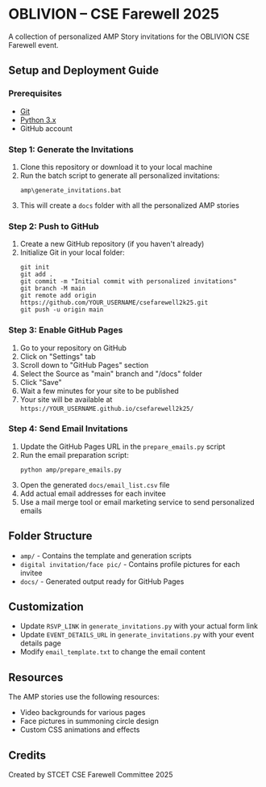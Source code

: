# OBLIVION – CSE Farewell 2025

A collection of personalized AMP Story invitations for the OBLIVION CSE Farewell event.

## Setup and Deployment Guide

### Prerequisites

- [Git](https://git-scm.com/downloads)
- [Python 3.x](https://www.python.org/downloads/)
- GitHub account

### Step 1: Generate the Invitations

1. Clone this repository or download it to your local machine
2. Run the batch script to generate all personalized invitations:
   ```
   amp\generate_invitations.bat
   ```
3. This will create a `docs` folder with all the personalized AMP stories

### Step 2: Push to GitHub

1. Create a new GitHub repository (if you haven't already)
2. Initialize Git in your local folder:
   ```
   git init
   git add .
   git commit -m "Initial commit with personalized invitations"
   git branch -M main
   git remote add origin https://github.com/YOUR_USERNAME/csefarewell2k25.git
   git push -u origin main
   ```

### Step 3: Enable GitHub Pages

1. Go to your repository on GitHub
2. Click on "Settings" tab
3. Scroll down to "GitHub Pages" section
4. Select the Source as "main" branch and "/docs" folder
5. Click "Save"
6. Wait a few minutes for your site to be published
7. Your site will be available at `https://YOUR_USERNAME.github.io/csefarewell2k25/`

### Step 4: Send Email Invitations

1. Update the GitHub Pages URL in the `prepare_emails.py` script
2. Run the email preparation script:
   ```
   python amp/prepare_emails.py
   ```
3. Open the generated `docs/email_list.csv` file
4. Add actual email addresses for each invitee
5. Use a mail merge tool or email marketing service to send personalized emails

## Folder Structure

- `amp/` - Contains the template and generation scripts
- `digital invitation/face pic/` - Contains profile pictures for each invitee
- `docs/` - Generated output ready for GitHub Pages

## Customization

- Update `RSVP_LINK` in `generate_invitations.py` with your actual form link
- Update `EVENT_DETAILS_URL` in `generate_invitations.py` with your event details page
- Modify `email_template.txt` to change the email content

## Resources

The AMP stories use the following resources:
- Video backgrounds for various pages
- Face pictures in summoning circle design
- Custom CSS animations and effects

## Credits

Created by STCET CSE Farewell Committee 2025